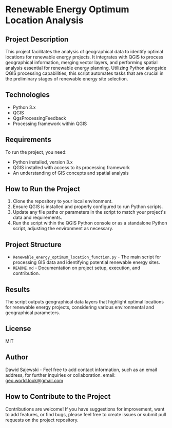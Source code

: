 # Renewable Energy Optimum Location Analysis

## Project Description
This project facilitates the analysis of geographical data to identify optimal locations for renewable energy projects. It integrates with QGIS to process geographical information, merging vector layers, and performing spatial analysis essential for renewable energy planning. Utilizing Python alongside QGIS processing capabilities, this script automates tasks that are crucial in the preliminary stages of renewable energy site selection.

## Technologies
- Python 3.x
- QGIS
- QgsProcessingFeedback
- Processing framework within QGIS

## Requirements
To run the project, you need:
- Python installed, version 3.x
- QGIS installed with access to its processing framework
- An understanding of GIS concepts and spatial analysis

## How to Run the Project
1. Clone the repository to your local environment.
2. Ensure QGIS is installed and properly configured to run Python scripts.
3. Update any file paths or parameters in the script to match your project's data and requirements.
4. Run the script within the QGIS Python console or as a standalone Python script, adjusting the environment as necessary.

## Project Structure
- `Renewable_energy_optimum_location_function.py` - The main script for processing GIS data and identifying potential renewable energy sites.
- `README.md` - Documentation on project setup, execution, and contribution.

## Results
The script outputs geographical data layers that highlight optimal locations for renewable energy projects, considering various environmental and geographical parameters.

## License
MIT

## Author
Dawid Sajewski - Feel free to add contact information, such as an email address, for further inquiries or collaboration.
email: geo.world.look@gmail.com


## How to Contribute to the Project
Contributions are welcome! If you have suggestions for improvement, want to add features, or find bugs, please feel free to create issues or submit pull requests on the project repository.
